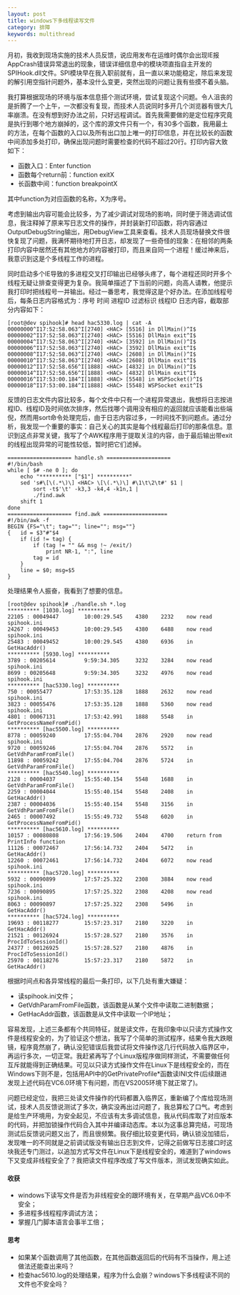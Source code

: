 ```yaml
---
layout: post
title: windows下多线程读写文件
category: 排障
keywords: multithread
---
```


月初，我收到现场实施的技术人员反馈，说应用发布在运维时偶尔会出现IE报AppCrash错误异常退出的现象，错误详细信息中的模块项直指自主开发的SPIHook.dll文件。SPI模块早在我入职前就有，且一直以来功能稳定，除后来发现的解引用空指针问题外，基本没什么变更，突然出现的问题让我有些摸不着头脑。

我打算根据现场的环境与版本信息搭个测试环境，尝试复现这个问题。令人沮丧的是折腾了一个上午，一次都没有复现，而技术人员说同时多开几个浏览器有很大几率崩溃。在没有想到好办法之前，只好远程调试。首先我需要做的是定位程序究竟是执行到哪个地方崩掉的，这个库的源文件只有一个，有30多个函数，我用最土的方法，在每个函数的入口以及所有出口加上唯一的打印信息，并在比较长的函数中间添加多处打印，确保出现问题时需要检查的代码不超过20行。打印内容大致如下：

- 函数入口：Enter function
- 函数每个return前：function exitX
- 长函数中间：function breakpointX

其中function为对应函数的名称，X为序号。

考虑到输出内容可能会比较多，为了减少调试对现场的影响，同时便于筛选调试信息，我注释掉了原来写日志文件的操作，并封装新打印函数，将内容通过OutputDebugString输出，用DebugView工具来查看。技术人员现场替换文件很快复现了问题，我满怀期待地打开日志，却发现了一些奇怪的现象：在相邻的两条打印内容中居然还有其他地方的内容被打印，而且来自同一个进程！缓过神来后，我意识到这是个多线程工作的进程。

同时启动多个IE导致的多进程交叉打印输出已经够头疼了，每个进程还同时开多个线程无疑让排查变得更为复杂。我简单描述了下当前的问题，向高人请教，他提示我打印时把线程号一并输出。经过一番思考，我觉得这是个好办法。在添加线程号后，每条日志内容格式为：序号 时间 进程ID 过滤标识 线程ID 日志内容，截取部分内容如下：

```
[root@dev spihook]# head hac5330.log | cat -A
00000000^I17:52:58.063^I[2740] <HAC> [5516] in DllMain()^I$
00000002^I17:52:58.063^I[2740] <HAC> [5516] DllMain exit^I$
00000004^I17:52:58.063^I[2740] <HAC> [3592] in DllMain()^I$
00000006^I17:52:58.063^I[2740] <HAC> [3592] DllMain exit^I$
00000008^I17:52:58.063^I[2740] <HAC> [2608] in DllMain()^I$
00000010^I17:52:58.063^I[2740] <HAC> [2608] DllMain exit^I$
00000012^I17:52:58.656^I[1888] <HAC> [4832] in DllMain()^I$
00000014^I17:52:58.656^I[1888] <HAC> [4832] DllMain exit^I$
00000016^I17:53:00.184^I[1888] <HAC> [5548] in WSPSocket()^I$
00000018^I17:53:00.184^I[1888] <HAC> [5548] WSPSocket exit^I$
```

反馈的日志文件内容比较多，每个文件中只有一个进程异常退出，我想将日志按进程ID、线程ID及时间依次排序，然后找哪个调用没有相应的返回就应该能看出些端倪，然而用sort命令处理完后，由于日志内容过多，一时间找不到问题点。通过分析，我发现一个重要的事实：自己关心的其实是每个线程最后打印的那条信息。意识到这点非常关键，我写了个AWK程序用于提取关注的内容，由于最后输出带exit的线程出现异常的可能性较低，暂时把它们滤掉。

```
==================== handle.sh ====================
#!/bin/bash
while [ $# -ne 0 ]; do
    echo "********** ["$1"] **********"
    sed 's#\[\(.*\)\] <HAC> \[\(.*\)\] #\1\t\2\t#' $1 |
        sort -t$'\t' -k3,3 -k4,4 -k1n,1 |
        ./find.awk
    shift 1
done
==================== find.awk ====================
#!/bin/awk -f
BEGIN {FS="\t"; tag=""; line=""; msg=""} 
{   id = $3"#"$4 
    if (id != tag) {
        if (tag != "" && msg !~ /exit/) 
            print NR-1, ":", line
        tag = id
    }
    line = $0; msg=$5
}
```

处理结果令人振奋，我看到了想要的信息。

```
[root@dev spihook]# ./handle.sh *.log
********** [1030.log] **********
22105 : 00049447        10:00:29.545    4380    2232    now read spihook.ini
24267 : 00049453        10:00:29.545    4380    6488    now read spihook.ini
25483 : 00049452        10:00:29.545    4380    6936    in GetHacAddr()
********** [5930.log] **********
3789 : 00205614         9:59:34.305     3232    3284    now read spihook.ini
8699 : 00205648         9:59:34.305     3232    4976    now read spihook.ini
********** [hac5330.log] **********
750 : 00055477          17:53:35.128    1888    2632    now read spihook.ini
3823 : 00055476         17:53:35.128    1888    5360    now read spihook.ini
4801 : 00067131         17:53:42.991    1888    5548    in GetProcessNameFromPid()
********** [hac5500.log] **********
8778 : 00059240         17:55:04.704    2876    2920    now read spihook.ini
9720 : 00059246         17:55:04.704    2876    5572    in GetVdhParamFromFile()
11898 : 00059242        17:55:04.704    2876    5724    in GetVdhParamFromFile()
********** [hac5540.log] **********
2128 : 00004037         15:55:40.154    5548    1688    in GetVdhParamFromFile()
2259 : 00004044         15:55:40.154    5548    2408    in GetHacAddr()
2387 : 00004036         15:55:40.154    5548    3156    in GetVdhParamFromFile()
2465 : 00007492         15:55:49.732    5548    6020    in GetProcessNameFromPid()
********** [hac5610.log] **********
10157 : 00080808        17:56:19.506    2404    4700    return from PrintInfo function
11126 : 00072467        17:56:14.732    2404    5472    in GetHacAddr()
12260 : 00072461        17:56:14.732    2404    6072    now read spihook.ini
********** [hac5720.log] **********
5932 : 00090899         17:57:25.322    2308    3884    now read spihook.ini
7236 : 00090895         17:57:25.322    2308    4208    now read spihook.ini
8063 : 00090897         17:57:25.322    2308    5496    in GetHacAddr()
********** [hac5724.log] **********
19693 : 00118277        15:57:23.317    2180    3220    in GetHacAddr()
21521 : 00126924        15:57:28.527    2180    3576    in ProcIdToSessionId()
24377 : 00126925        15:57:28.527    2180    4876    in ProcIdToSessionId()
25970 : 00118276        15:57:23.317    2180    5872    in GetHacAddr()
```

根据时间点和各异常线程的最后一条打印，以下几处有重大嫌疑：

- 读spihook.ini文件；
- GetVdhParamFromFile函数，该函数是从某个文件中读取二进制数据；
- GetHacAddr函数，该函数是从文件中读取一个IP地址；

容易发现，上述三条都有个共同特征，就是读文件，在我印象中以只读方式操作文件是线程安全的，为了验证这个想法，我写了个简单的测试程序，结果令我大跌眼镜，程序竟然崩了，确认没犯错误后我尝试将文件操作这几行代码放入临界区中，再运行多次，一切正常。我赶紧再写了个Linux版程序做同样测试，不需要做任何互斥就能得到正确结果。可见以只读方式操作文件在Linux下是线程安全的，而在Windows下则不是，包括用API中的GetPrivateProfile*函数读INI文件(后续跟进发现上述代码在VC6.0环境下有问题，而在VS2005环境下就正常了)。

问题已经定位，我把三处读文件操作的代码都置入临界区，重新编了个库给现场测试，技术人员反馈说测试了多次，确实没再出过问题了，我总算松了口气。考虑到是给生产环境用，为安全起见，不应该有太多调试信息，我从代码库取了对应版本的代码，并把加锁操作代码合入其中并编译动态库。本以为这事总算完结，可现场测试后反馈说问题又出了，而且很频繁。我仔细比较变更代码，确认锁没加错后，发现唯一的不同就是之前调试版没有输出日志到文件，记得之前做写日志接口时这块我还专门测过，以追加方式写文件在Linux下是线程安全的，难道到了windows下又变成非线程安全了？我把读文件程序改成了写文件版本，测试发现确实如此。

#### 收获

- windows下读写文件是否为非线程安全的跟环境有关，在早期产品VC6.0中不安全；
- 多进程多线程程序调试方法；
- 掌握几门脚本语言会事半工倍；

#### 思考

- 如果某个函数调用了其他函数，在其他函数返回后的代码有不当操作，用上述做法还能查出来吗？
- 检查hac5610.log的处理结果，程序为什么会崩？windows下多线程读不同的文件也不安全吗？

